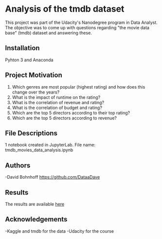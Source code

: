 # Analysis of the tmdb dataset
This project was part of the Udacity's Nanodegree program in Data Analyst. The objective was to come up with questions regarding "the movie data base" (tmdb) dataset and answering these. 

## Installation
Pyhton 3 and Anaconda

## Project Motivation
1. Which genres are most popular (highest rating) and how does this change over the years?
2. What is the impact of runtime on the rating?
3. What is the correlation of revenue and rating?
4. What is the correlation of budget and rating?
5. Which are the top 5 directors according to their top rating?
6. Which are the top 5 directors according to revenue?

## File Descriptions
1 notebook created in JupyterLab. File name: tmdb_movies_data_analysis.ipynb

## Authors
-David Bohnhoff https://github.com/DataaDave

## Results
The results are available [here](https://github.com/DataaDave)

## Acknowledgements
-Kaggle and tmdb for the data
-Udacity for the course
